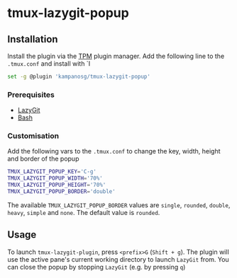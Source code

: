 # tmux-lazygit-popup


## Installation

Install the plugin via the [TPM](https://github.com/tmux-plugins/tpm/) plugin manager. Add the following line to the `.tmux.conf` and install with `<prefix>I

```sh
set -g @plugin 'kampanosg/tmux-lazygit-popup'
```

### Prerequisites

* [LazyGit](https://github.com/jesseduffield/lazygit)
* [Bash](https://www.gnu.org/software/bash/)

### Customisation

Add the following vars to the `.tmux.conf` to change the key, width, height and border of the popup

```sh
TMUX_LAZYGIT_POPUP_KEY='C-g'
TMUX_LAZYGIT_POPUP_WIDTH='70%'
TMUX_LAZYGIT_POPUP_HEIGHT='70%'
TMUX_LAZYGIT_POPUP_BORDER='double'
```

The available `TMUX_LAZYGIT_POPUP_BORDER` values are `single`, `rounded`, `double`, `heavy`, `simple` and `none`. The default value is `rounded`.

## Usage

To launch `tmux-lazygit-plugin`, press `<prefix>G` (`Shift + g`). The plugin will use the active pane's current working directory to launch `LazyGit` from. You can close the popup by stopping `LazyGit` (e.g. by pressing `q`)
